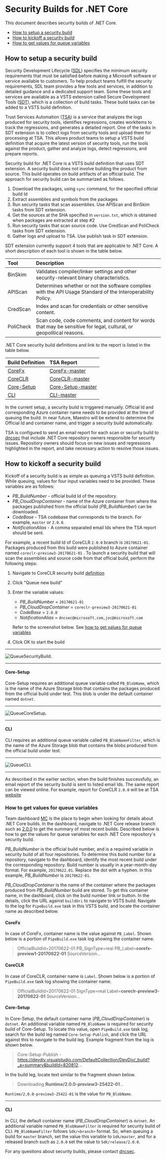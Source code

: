 # Security Builds for .NET Core

This document describes security builds of .NET Core.

- [How to setup a security build](#how-to-setup-a-security-build)
- [How to kickoff a security build](#how-to-kickoff-a-security-build)
- [How to get values for queue variables](#how-to-get-values-for-queue-variables)


## How to setup a security build

Security Development Lifecycle ([SDL](http://sdl/)) specifies the minimum security requirements that must be satisfied before making a Microsoft software or service available to customers. To help product teams fulfill the security requirements, SDL team provides a few tools and services, in addition to detailed guidance and a dedicated support team. Some these tools and services are available as a VSTS extension called Secure Development Tools ([SDT](https://www.1eswiki.com/wiki/Secure_Development_Tools_VSTS_Extension)), which is a collection of build tasks. These build tasks can be added to a VSTS build definition. 

Trust Services Automation ([TSA](http://sql/wiki/Trust_Services_Automation_%28TSA%29)) is a service that analyzes the logs produced for security tools, identifies regressions, creates workitems to track the regressions, and generates a detailed report. One of the tasks in SDT extension is to collect logs from security tools and upload them for processing at TSA. This allows product teams to setup a VSTS build definition that acquire the latest version of security tools, run the tools against the product, gather and analyze logs, detect regressions, and prepare reports.

Security build for .NET Core is a VSTS build definition that uses SDT extension. A security build does not involve building the product from source. This build operates on build artifacts of an official build.  The approach for security build can be summarized as follows.

 1. Download the packages, using `sync` command, for the specified official build Id
 2. Extract assemblies and symbols from the packages
 3. Run security tasks that scan assemblies. Use APIScan and BinSkim tasks from SDT extension.
 4. Get the sources at the SHA specified in `version.txt`, which is obtained when packages are extracted at step #2
 5. Run security tasks that scan source code. Use CredScan and PoliCheck tasks from SDT extension.
 6. Gather logs and upload to TSA. Use publish task in SDT extension.

SDT extension currently support 4 tools that are applicable to .NET Core. A short description of each tool is shown in the table below.

|Tool|Description|
|:---|:----------|
| BinSkim | Validates compiler/linker settings and other security-relevant binary characteristics.|
| APIScan | Determines whether or not the software complies with the API Usage Standard of the Interoperability Policy.|
| CredScan | Index and scan for credentials or other sensitive content.|
| PoliCheck | Scan code, code comments, and content for words that may be sensitive for legal, cultural, or geopolitical reasons.|


.NET Core security build definitions and link to the report is listed in the table below.


|Build Definition|TSA Report|
|:---------------|:---------|
| [CoreFx](https://devdiv.visualstudio.com/DevDiv/_build/index?context=allDefinitions&path=%5CDotNet%5CSecurity&definitionId=6552&_a=completed) | [CoreFx-master](http://aztsa/api/Result/CodeBase/DotNet-CoreFx-Trusted_master/Summary) |
| [CoreCLR](https://devdiv.visualstudio.com/DevDiv/_build/index?context=allDefinitions&path=%5CDotNet%5CSecurity&definitionId=6598&_a=completed) | [CoreCLR-master](http://aztsa/api/Result/CodeBase/DotNet-CoreCLR-Trusted_master/Summary) |
| [Core-Setup](https://devdiv.visualstudio.com/DevDiv/_build/index?context=allDefinitions&path=%5CDotNet%5CSecurity&definitionId=6658&_a=completed) | [Core-Setup-master](http://aztsa/api/Result/CodeBase/DotNet-Core-Setup-Trusted_master/Summary) |
| [CLI](https://devdiv.visualstudio.com/DevDiv/_build/index?context=allDefinitions&path=%5CDotNet%5CSecurity&definitionId=6698&_a=completed) | [CLI-master](http://aztsa/api/Result/CodeBase/DotNet-CLI-Trusted_master/Summary) |

In the current setup, a security build is triggered manually. Official Id and corresponding Azure container name  needs to be provided at the time of queuing the build. In near future, Maestro will be extend to determine the Official Id and container name, and trigger a security build automatically.

TSA is configured to send an email report for each scan or security build to [dncsec](dncsec@microsoft.com) that include .NET Core repository owners responsible for security issues. Repository owners should focus on new issues and regressions highlighted in the report, and take necessary action to resolve those issues.

## How to kickoff a security build

Kickoff of a security build is as simple as queuing a VSTS build definition. While queuing, values for four input variables need to be provided. These variables are as follows:

 - *PB_BuildNumber* - official build Id of the repository.
 - *PB_CloudDropContainer* - name of the Azure container from where the packages published from the official build (*PB_BuildNumber*) can be downloaded.
 - *CodeBase* - TSA codebase that corresponds to the branch. For example, `master` or `2.0.0`.
 - *NotificationAlias* - A comma separated email Ids where the TSA report should be sent.

For example, a recent build Id of CoreCLR `2.0.0` branch is `20170621-01`. Packages produced from this build were published to Azure container named `coreclr-preview3-20170621-01` . To launch a security build that will scan the assemblies and source code from that official build, perform the following steps:

 1. Navigate to CoreCLR security build [definition](https://devdiv.visualstudio.com/DevDiv/_build/index?context=allDefinitions&path=%5CDotNet%5CSecurity&definitionId=6598&_a=completed)
 2. Click "Queue new build"
 3. Enter the variable values:
      - *PB_BuildNumber* = `20170621-01`
      - *PB_CloudDropContainer* = `coreclr-preview3-20170621-01` 
      - *CodeBase* = `2.0.0`
      - *NotificationAlias*  = `dncsec@microsoft.com,joc@microsoft.com`
      
      Refer to the screenshot below. See [how to get values for queue variables](#how-to-get-values-for-queue-variables)
 4. Click OK to start the build 

----------
![QueueSecurityBuild.](./assets/QueueSecurityBuild.png?raw=true)

----------

#### Core-Setup

Core-Setup requires an additional queue variable called `PB_BlobName`, which is the name of the Azure Storage blob that contains the packages produced from the official build under test. This blob is under the default container named `dotnet`. 

----------
![QueueCoreSetup.](./assets/QueueCoreSetup.png?raw=true)

----------

#### CLI

CLI requires an additional queue variable called `PB_BlobNameFilter`, which is the name of the Azure Storage blob that contains the blobs produced from the official build under test.

----------
![QueueCLI.](./assets/QueueCLI.png?raw=true)

----------


As described in the earlier section, when the build finishes successfully, an email report of the security build is sent to listed email Ids. The same report can be viewed online. For example, report for CoreCLR `2.0.0` will be at TSA [website](http://aztsa/api/Result/CodeBase/DotNet-CoreCLR-Trusted_2.0.0/Summary)


### How to get values for queue variables

Team dashboard [MC](https://mc.dot.net) is the place to begin when looking for details about .NET Core builds. In the dashboard, navigate to .NET Core release branch such as [2.0.0](https://mc.dot.net/#/product/netcore/200) to get the summary of most recent builds. Described below is how to get the values for queue variables for each .NET Core repository's security build. 

*PB_BuildNumber* is the official build number, and is a required variable in security build of all four repositories. To determine this build number for a repository, navigate to the dashboard, identify the most recent build under the corresponding repository. Build number is usually in a year-month-day format. For example, `20170622.01`. Replace the dot with a hyphen.  In this example,  *PB_BuildNumber* is `20170622-01`. 

*PB_CloudDropContainer* is the name of the container where the packages produced from *PB_BuildNumber* build are stored. To get this container name, in the dashboard, click on the build number link or button. In the details, click the URL against `buildUri` to navigate to VSTS build. Navigate to the log for `PipeBuild.exe` task in this VSTS build, and locate the container name as described below.


#### CoreFx

In case of CoreFx, container name is the value against `PB_Label`. Shown below is a portion of `PipeBuild.exe` task log showing the container name.

>OfficialBuildId=20170622-01 PB_SignType=real PB_Label=**corefx-preview1-20170622-01** SourceVersion...


#### CoreCLR

In case of CoreCLR, container name is `Label`. Shown below is a portion of `PipeBuild.exe` task log showing the container name.

>OfficialBuildId=20170622-01 SignType=real Label=**coreclr-preview3-20170622-01** SourceVersion...

#### Core-Setup

In Core-Setup, the default container name (*PB_CloudDropContainer*) is `dotnet`. An additional variable named `PB_BlobName` is required for security build of Core-Setup.  To locate this value, open `PipeBuild.exe` task log, search for the build leg named `Core-Setup-Publish`, and click the URL against this to navigate to the build leg. Example fragment from the log is shown below.

 >Core-Setup-Publish - https://devdiv.visualstudio.com/DefaultCollection/DevDiv/_build?_a=summary&buildId=820812...

In the build leg, locate text similar to the fragment shown below.

>Downloading **Runtime/2.0.0-preview3-25422-01**...


`Runtime/2.0.0-preview3-25422-01` is the value for `PB_BlobName`.

----------


#### CLI

In CLI, the default container name (*PB_CloudDropContainer*) is `dotnet`.  An additional variable named `PB_BlobNameFilter` is required for security build of CLI. `PB_BlobNameFilter` follows `Sdk/<branch>` format. So, when queuing a build for `master` branch, set the value this variable to `Sdk/master`, and for a released branch such as `2.0.0` set the value to `Sdk/release/2.0.0`.



For any questions about security builds, please contact [dncsec](dncsec@microsoft.com).
